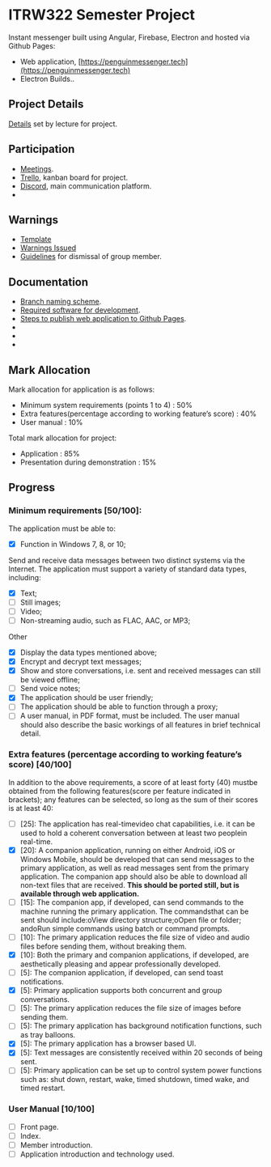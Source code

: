 
# ITRW322 Semester Project

Instant messenger built using Angular, Firebase, Electron and hosted via Github Pages:
* Web application, [https://penguinmessenger.tech](https://penguinmessenger.tech)
* Electron Builds..

## Project Details

[Details]() set by lecture for project.

## Participation

* [Meetings]().
* [Trello](https://trello.com/en), kanban board for project.
* [Discord](https://discordapp.com/), main communication platform.
* 

## Warnings

* [Template]()
* [Warnings Issued]()
* [Guidelines]() for dismissal of group member.

## Documentation

* [Branch naming scheme]().
* [Required software for development]().
* [Steps to publish web application to Github Pages]().
* 
*
*

## Mark Allocation

Mark allocation for application is as follows:
* Minimum system requirements (points 1 to 4) : 50%
* Extra features(percentage according to working feature’s score) : 40%
* User manual : 10%

Total mark allocation for project:
* Application : 85%
* Presentation during demonstration : 15%

## Progress

### Minimum requirements [50/100]:

The application must be able to:
- [x] Function in Windows 7, 8, or 10;

Send  and  receive  data  messages  between  two  distinct  systems via  the  Internet.  The application must support a variety of standard data types, including:
- [x] Text;
- [ ] Still images;
- [ ] Video;
- [ ] Non-streaming audio, such as FLAC, AAC, or MP3;

Other
- [x] Display the data types mentioned above;
- [x] Encrypt and decrypt text messages;
- [x] Show and store conversations, i.e. sent and received messages can still be viewed offline;
- [ ] Send voice notes;
- [x] The application should be user friendly;
- [ ] The application should be able to function through a proxy;
- [ ] A  user  manual,  in  PDF  format, must be included. The user manual should also describe the basic workings of all features in brief technical detail.

### Extra features (percentage according to working feature’s score) [40/100]

In addition to the above requirements, a score of at least forty (40) mustbe obtained from the following features(score per feature indicated in brackets); any features can be selected, so long as the sum of their scores is at least 40:

- [ ] [25]:  The  application  has real-timevideo  chat  capabilities,  i.e.  it  can  be  used  to hold  a  coherent conversation between at least two peoplein real-time.
- [x] [20]: A companion  application,  running  on  either  Android,  iOS  or  Windows  Mobile,  should be developed that can send messages to the primary application, as well as read messages sent from the primary application. The companion app should also be able to download all non-text files that are received. **This should be ported still, but is available through web application.**
- [ ] [15]: The  companion  app,  if  developed, can  send  commands  to  the  machine running  the  primary application. The commandsthat can be sent should include:oView directory structure;oOpen file or folder; andoRun simple commands using batch or command prompts.
- [ ] [10]: The primary  application  reduces  the  file  size  of  video  and audio  files  before  sending  them, without breaking them.
- [x] [10]: Both the  primary  and  companion  applications, if  developed,  are  aesthetically  pleasing  and appear professionally developed.
- [ ] [5]: The companion application, if developed, can send toast notifications. 
- [x] [5]: Primary application supports both concurrent and group conversations. 
- [ ] [5]: The primary application reduces the file size of images before sending them. 
- [ ] [5]: The primary application has background notification functions, such as tray balloons.
- [x] [5]: The primary application has a browser based UI.
- [x] [5]: Text messages are consistently received within 20 seconds of being sent.
- [ ] [5]: Primary application can be set up to control system power functions such as: shut down, restart, wake, timed shutdown, timed wake, and timed restart.

### User Manual [10/100]

- [ ] Front page.
- [ ] Index.
- [ ] Member introduction.
- [ ] Application introduction and technology used.
